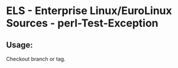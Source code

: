 # ELS - Enterprise Linux/EuroLinux Sources - perl-Test-Exception 
## Usage:
  Checkout branch or tag.
